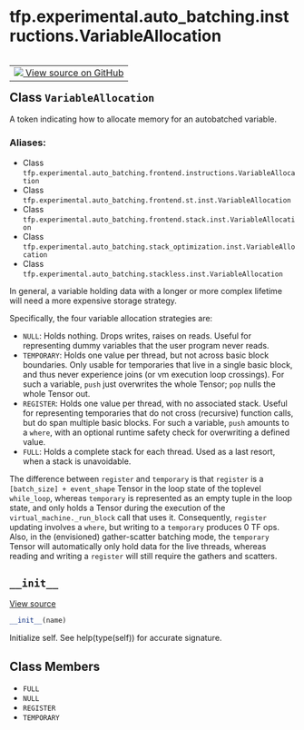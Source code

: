 <div itemscope itemtype="http://developers.google.com/ReferenceObject">
<meta itemprop="name" content="tfp.experimental.auto_batching.instructions.VariableAllocation" />
<meta itemprop="path" content="Stable" />
<meta itemprop="property" content="__init__"/>
<meta itemprop="property" content="FULL"/>
<meta itemprop="property" content="NULL"/>
<meta itemprop="property" content="REGISTER"/>
<meta itemprop="property" content="TEMPORARY"/>
</div>

# tfp.experimental.auto_batching.instructions.VariableAllocation


<table class="tfo-notebook-buttons tfo-api" align="left">

<td>
  <a target="_blank" href="https://github.com/tensorflow/probability/blob/master/tensorflow_probability/python/experimental/auto_batching/instructions.py">
    <img src="https://www.tensorflow.org/images/GitHub-Mark-32px.png" />
    View source on GitHub
  </a>
</td></table>



## Class `VariableAllocation`

A token indicating how to allocate memory for an autobatched variable.



### Aliases:

* Class `tfp.experimental.auto_batching.frontend.instructions.VariableAllocation`
* Class `tfp.experimental.auto_batching.frontend.st.inst.VariableAllocation`
* Class `tfp.experimental.auto_batching.frontend.stack.inst.VariableAllocation`
* Class `tfp.experimental.auto_batching.stack_optimization.inst.VariableAllocation`
* Class `tfp.experimental.auto_batching.stackless.inst.VariableAllocation`


<!-- Placeholder for "Used in" -->

In general, a variable holding data with a longer or more complex lifetime
will need a more expensive storage strategy.

Specifically, the four variable allocation strategies are:
- `NULL`: Holds nothing.  Drops writes, raises on reads.  Useful for
  representing dummy variables that the user program never reads.
- `TEMPORARY`: Holds one value per thread, but not across basic block
  boundaries.  Only usable for temporaries that live in a single basic block,
  and thus never experience joins (or vm execution loop crossings).  For such
  a variable, `push` just overwrites the whole Tensor; `pop` nulls the whole
  Tensor out.
- `REGISTER`: Holds one value per thread, with no associated stack.  Useful
  for representing temporaries that do not cross (recursive) function calls,
  but do span multiple basic blocks.  For such a variable, `push` amounts to a
  `where`, with an optional runtime safety check for overwriting a defined
  value.
- `FULL`: Holds a complete stack for each thread.  Used as a last resort, when
  a stack is unavoidable.

The difference between `register` and `temporary` is that `register` is a
`[batch_size] + event_shape` Tensor in the loop state of the toplevel
`while_loop`, whereas `temporary` is represented as an empty tuple in the loop
state, and only holds a Tensor during the execution of the
`virtual_machine._run_block` call that uses it.  Consequently, `register`
updating involves a `where`, but writing to a `temporary` produces 0 TF ops.
Also, in the (envisioned) gather-scatter batching mode, the `temporary` Tensor
will automatically only hold data for the live threads, whereas reading and
writing a `register` will still require the gathers and scatters.

<h2 id="__init__"><code>__init__</code></h2>

<a target="_blank" href="https://github.com/tensorflow/probability/blob/master/tensorflow_probability/python/experimental/auto_batching/instructions.py">View source</a>

``` python
__init__(name)
```

Initialize self.  See help(type(self)) for accurate signature.




## Class Members

* `FULL` <a id="FULL"></a>
* `NULL` <a id="NULL"></a>
* `REGISTER` <a id="REGISTER"></a>
* `TEMPORARY` <a id="TEMPORARY"></a>
